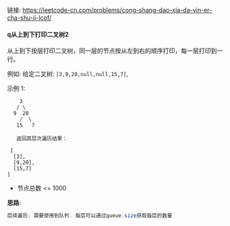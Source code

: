 链接:   https://leetcode-cn.com/problems/cong-shang-dao-xia-da-yin-er-cha-shu-ii-lcof/

#### q从上到下打印二叉树2

从上到下按层打印二叉树，同一层的节点按从左到右的顺序打印，每一层打印到一行。

例如:
给定二叉树: `[3,9,20,null,null,15,7]`,

示例 1:

```
    3
   / \
  9  20
    /  \
   15   7
   
   返回其层次遍历结果：
   
 [
  [3],
  [9,20],
  [15,7]
]
```

+ 节点总数 <= 1000

**思路**: 

```java
层续遍历: 需要使用到队列. 每层可以通过queue.size获取每层的数量 
    
```









